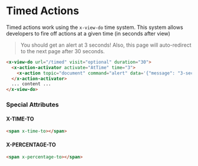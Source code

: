 # Timed Actions

Timed actions work using the `x-view-do` time system. This system allows developers to fire off actions at a given time (in seconds after view)

> You should get an alert at 3 seconds! Also, this page will auto-redirect to the next page after 30 seconds.

```html
<x-view-do url="/timed" visit="optional" duration="30">
  <x-action-activator activate="AtTime" time="3">
    <x-action topic="document" command="alert" data='{"message": "3-seconds has passed."}'></x-action>
  </x-action-activator>
  ... content ...
</x-view-do>
```

### Special Attributes

#### X-TIME-TO

```html
<span x-time-to></span>
```

#### X-PERCENTAGE-TO

```html
<span x-percentage-to></span>
```

